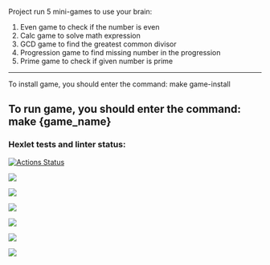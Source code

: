 Project run 5 mini-games to use your brain:
1. Even game
to check if the number is even
2. Calc game
to solve math expression
3. GCD game
to find the greatest common divisor
4. Progression game
to find missing number in the progression
5. Prime game
to check if given number is prime

--------------------------
To install game, you should enter the command:
make game-install

To run game, you should enter the command:
make {game_name}
--------------------------

### Hexlet tests and linter status:
[![Actions Status](https://github.com/al-ov73/python-project-49/workflows/hexlet-check/badge.svg)](https://github.com/al-ov73/python-project-49/actions)

<a href="https://codeclimate.com/github/al-ov73/python-project-49/maintainability"><img src="https://api.codeclimate.com/v1/badges/10c87f0215ca87a98a31/maintainability" /></a>

<a href="https://asciinema.org/a/605594" target="_blank"><img src="https://asciinema.org/a/605594.svg" /></a>

<a href="https://asciinema.org/a/605941" target="_blank"><img src="https://asciinema.org/a/605941.svg" /></a>

<a href="https://asciinema.org/a/605954" target="_blank"><img src="https://asciinema.org/a/605954.svg" /></a>

<a href="https://asciinema.org/a/606090" target="_blank"><img src="https://asciinema.org/a/606090.svg" /></a>

<a href="https://asciinema.org/a/606095" target="_blank"><img src="https://asciinema.org/a/606095.svg" /></a>
